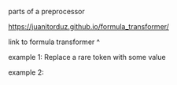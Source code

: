 parts of a preprocessor

https://juanitorduz.github.io/formula_transformer/

link to formula transformer ^

example 1: Replace a rare token with some value

example 2: 
